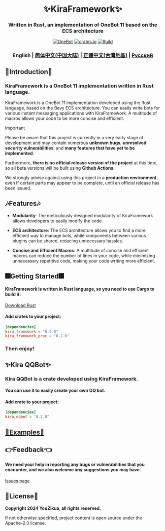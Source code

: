 <div align="center">
  
  # ✨KiraFramework✨
  
  <h3 align="center">Written in Rust, an implementation of OneBot 11 based on the ECS architecture</h3>

  <a href="https://github.com/botuniverse/onebot-11"><img src="https://img.shields.io/badge/OneBot-11-black" alt="OneBot"></a>
  <a href="https://crates.io/crates/kira_framework"><img src="https://img.shields.io/crates/v/kira_framework" alt="crates.io"></a>
  <a href="https://github.com/YouZiSoftware/KiraFramework/actions"><img src="https://github.com/YouZiSoftware/KiraFramework/actions/workflows/rust.yml/badge.svg" alt="Build"/></a>

  ### English | [简体中文(中国大陆)](README_zh_CN.md) | [正體中文(台灣地區)](README_zh_TW.md) | [Русский](README_ru.md)
</div>

## 🎉Introduction🎉
### KiraFramework is a OneBot 11 implementation written in Rust language.
KiraFramework is a OneBot 11 implementation developed using the Rust language, based on the Bevy ECS architecture. You can easily write bots for various instant messaging applications with KiraFramework. A multitude of macros allows your code to be more concise and efficient.
> [!IMPORTANT]
> Please be aware that this project is currently in a very early stage of development and may contain numerous **unknown bugs**, **unresolved security vulnerabilities**, and **many features that have yet to be implemented**.
> 
> Furthermore, **there is no official release version of the project** at this time, so all beta versions will be built using **Github Actions**.
> 
> We strongly advise against using this project in a **production environment**, even if certain parts may appear to be complete, until an official release has been issued.
## 🎶Features🎶
- **Modularity**: The meticulously designed modularity of KiraFramework allows developers to easily modify the code.

- **ECS architecture**: The ECS architecture allows you to find a more efficient way to manage bots, while components between various plugins can be shared, reducing unnecessary hassles.

- **Concise and Efficient Macros**: A multitude of concise and efficient macros can reduce the number of lines in your code, while minimizing unnecessary repetitive code, making your code writing more efficient.

## 🎆Getting Started🎆
#### KiraFramework is written in Rust language, so you need to use Cargo to build it.
[Download Rust](https://www.rust-lang.org/en-US/learn/get-started)

#### Add crates to your project:
```toml
[dependencies]
kira_framework = "0.2.0"
kira_framework_proc = "0.2.0"
```

### Then enjoy!

## ✨Kira QQBot✨
### Kira QQBot is a crate developed using KiraFramework.
#### You can use it to easily create your own QQ bot.

#### Add crate to your project:
```toml
[dependencies]
kira_qqbot = "0.2.0"
```

## [📕Examples📕](https://github.com/YouZiSoftware/KiraFramework/tree/main/examples)

## 👉Feedback👈
#### We need your help in reporting any bugs or vulnerabilities that you encounter, and we also welcome any suggestions you may have.

[Issues page](https://github.com/YouZiSoftware/KiraFramework/issues)

## 📄License📄

**Copyright 2024 YouZikua, all rights reserved.**

If not otherwise specified, project content is open source under the Apache-2.0 license.
